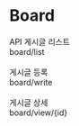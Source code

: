 # Board

API
게시글 리스트<br>board/list<br><br>
게시글 등록<br>board/write<br><br>
게시글 상세<br>board/view/{id}<br><br>




